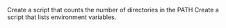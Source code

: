 Create a script that counts the number of directories in the PATH
Create a script that lists environment variables.
